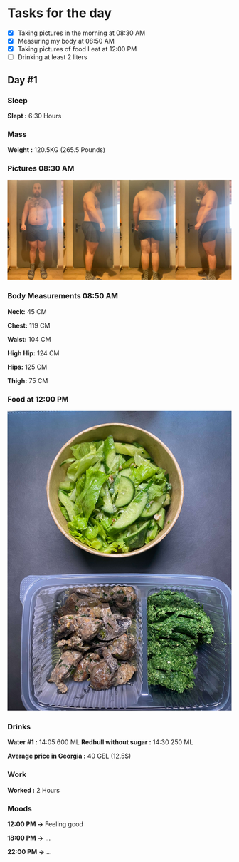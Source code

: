 # Tasks for the day

- [x] Taking pictures in the morning at 08:30 AM
- [x] Measuring my body at 08:50 AM
- [x] Taking pictures of food I eat at 12:00 PM
- [ ] Drinking at least 2 liters

## Day #1

### Sleep

**Slept :** 6:30 Hours

### Mass

**Weight :** 120.5KG (265.5 Pounds)

### Pictures 08:30 AM

![This is test image](./assets/1/pictures.jpg)

### Body Measurements 08:50 AM

**Neck:** 45 CM

**Chest:** 119 CM

**Waist:** 104 CM

**High Hip:** 124 CM

**Hips:** 125 CM

**Thigh:** 75 CM

### Food at 12:00 PM

![This is test image](./assets/1/food.jpg)

### Drinks

**Water #1 :** 14:05 600 ML
**Redbull without sugar :** 14:30 250 ML

**Average price in Georgia :** 40 GEL (12.5$)

### Work

**Worked :** 2 Hours

### Moods

**12:00 PM ->** Feeling good

**18:00 PM ->** ...

**22:00 PM ->** ...
